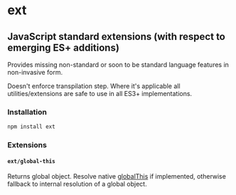 # ext

## JavaScript standard extensions (with respect to emerging ES+ additions)

Provides missing non-standard or soon to be standard language features in non-invasive form.

Doesn't enforce transpilation step. Where it's applicable all utilities/extensions are safe to use in all ES3+ implementations.

### Installation

```bash
npm install ext
```

### Extensions

#### `ext/global-this`

Returns global object. Resolve native [globalThis](https://github.com/tc39/proposal-global) if implemented, otherwise fallback to internal resolution of a global object.
